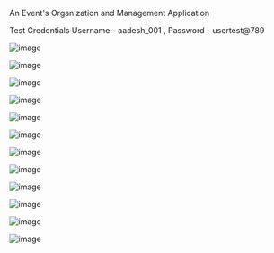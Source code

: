 An Event's Organization and Management Application 

Test Credentials 
Username - aadesh_001 ,
Password - usertest@789

![image](https://github.com/Aadesh098/celestia/assets/48157409/87b44fd0-4dac-4e6c-b88c-ae31663f3df3)

![image](https://github.com/Aadesh098/celestia/assets/48157409/d6342de6-e236-446e-868c-03e81efd202e)

![image](https://github.com/Aadesh098/celestia/assets/48157409/f63fa4b7-d1ed-49d0-a9af-1c4f1e1da8de)

![image](https://github.com/Aadesh098/celestia/assets/48157409/22b54867-0e60-4eda-ac37-2b9fb511d869)

![image](https://github.com/Aadesh098/celestia/assets/48157409/f8017268-51d7-4d6b-b9a5-ac7c9e4a4775)

![image](https://github.com/Aadesh098/celestia/assets/48157409/9a45774e-f143-468c-b4b9-8fc5c66a4a8c)

![image](https://github.com/Aadesh098/celestia/assets/48157409/32e1eb00-35b0-4593-9ed9-dca85559f7e6)

![image](https://github.com/Aadesh098/celestia/assets/48157409/e4274e77-238b-4371-b3b8-8b1fed022baf)

![image](https://github.com/Aadesh098/celestia/assets/48157409/0d3e06dc-0e77-44af-b2cf-e573e167e163)

![image](https://github.com/Aadesh098/celestia/assets/48157409/474dddeb-d667-48e3-a9be-db575736abf4)

![image](https://github.com/Aadesh098/celestia/assets/48157409/7fd9f562-2262-48a2-a4db-49721d480548)

![image](https://github.com/Aadesh098/celestia/assets/48157409/62a9ef6f-19ac-4f6a-bd3b-24e8724aab8b)
